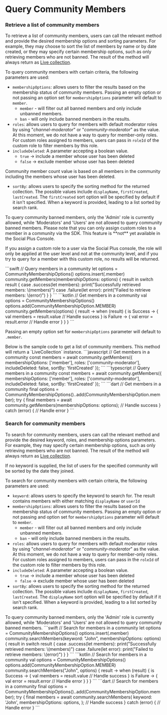 # Query Community Members

### Retrieve a list of community members

To retrieve a list of community members, users can call the relevant method and provide the desired membership options and sorting parameters. For example, they may choose to sort the list of members by name or by date created, or they may specify certain membership options, such as only retrieving members who are not banned. The result of the method will always return as [Live collection](../../core-concepts/live-objects-collections/).

To query community members with certain criteria, the following parameters are used:

* `membershipOptions`:  allows users to filter the results based on the membership status of community members.  Passing an empty option or not passing an option set for `membershipOptions` parameter will default to `member`.
  * `member` - will filter out all banned members and only include unbanned members.
  * `ban` - will only include banned members in the results.
* `roles`:  allows users to query for members with default moderator roles by using "_channel-moderator_" or "_community-moderator_" as the value. At this moment, we do not have a way to query for member-only roles. For custom roles assigned to members, users can pass in `roleId` of the custom role to filter members by this role.
* `includeDeleted`: A parameter accepting a boolean value.
  * `true` -> include a member whose user has been deleted
  * `false` -> exclude member whose user has been deleted

<Info>
Community member count value is based on all members in the community including the members whose user has been deleted.
</Info>

* `sortBy`: allows users to specify the sorting method for the returned collection. The possible values include `displayName`, `firstCreated`, `lastCreated`. The `firstCreated` sort option will be specified by default if it isn't specified. When a keyword is provided, leading to a list sorted by search rank.

<Info>
To query community banned members, only the 'Admin' role is currently allowed, while 'Moderators' and 'Users' are not allowed to query community banned members.
</Info>

<Info>
Please note that you can only assign custom roles to a member in a community via the SDK. This feature is **not** yet available in the Social Plus Console.

If you assign a custom role to a user via the Social Plus console, the role will only be applied at the user level and not at the community level, and if you try to query for a member with this custom role, no results will be returned.
</Info>

<Tabs>
<Tab title="iOS">
<CodeGroup>
```swift
// Query members in a community
let options = CommunityMembershipOptions()
options.insert(.member)
community.getMembers(membershipOptions: options) { result in
    switch result {
    case .success(let members):
        print("Successfully retrieved members: \(members)")
    case .failure(let error):
        print("Failed to retrieve members: \(error)")
    }
}
```
</CodeGroup>
</Tab>

<Tab title="Android">
<CodeGroup>
```kotlin
// Get members in a community
val options = CommunityMembershipOptions()
options.add(CommunityMembershipOption.MEMBER)
community.getMembers(options) { result ->
    when (result) {
        is Success -> {
            val members = result.value
            // Handle success
        }
        is Failure -> {
            val error = result.error
            // Handle error
        }
    }
}
```
</CodeGroup>

Passing an empty option set for `membershipOptions` parameter will default to `.member`.
</Tab>

<Tab title="JavaScript">
Below is the sample code to get a list of community members. This method will return a `LiveCollection` instance.

<CodeGroup>
```javascript
// Get members in a community
const members = await community.getMembers({
  membershipOptions: ['member'],
  roles: ['community-moderator'],
  includeDeleted: false,
  sortBy: 'firstCreated'
});
```
</CodeGroup>
</Tab>

<Tab title="TypeScript">
<CodeGroup>
```typescript
// Query members in a community
const members = await community.getMembers({
  membershipOptions: ['member'],
  roles: ['community-moderator'],
  includeDeleted: false,
  sortBy: 'firstCreated'
});
```
</CodeGroup>
</Tab>

<Tab title="Flutter">
<CodeGroup>
```dart
// Get members in a community
final options = CommunityMembershipOptions()..add(CommunityMembershipOption.member);
try {
  final members = await community.getMembers(membershipOptions: options);
  // Handle success
} catch (error) {
  // Handle error
}
```
</CodeGroup>
</Tab>
</Tabs>

### Search for community members

To search for community members, users can call the relevant method and provide the desired keyword, roles, and membership options parameters. For example, they may specify certain membership options, such as only retrieving members who are not banned. The result of the method will always return as [Live collection](../../core-concepts/live-objects-collections/).

If no keyword is supplied, the list of users for the specified community will be sorted by the date they joined.

To search for community members with certain criteria, the following parameters are used:

* `keyword`: allows users to specify the keyword to search for. The result contains members with either matching `displayName` or `userId`
* `membershipOptions`:  allows users to filter the results based on the membership status of community members.  Passing an empty option or not passing and option set for `membershipOptions` parameter will default to `member`.
  * `member` - will filter out all banned members and only include unbanned members.
  * `ban` - will only include banned members in the results.
* `roles`:  allows users to query for members with default moderator roles by using "_channel-moderator_" or "_community-moderator_" as the value. At this moment, we do not have a way to query for member-only roles. For custom roles assigned to members, users can pass in the `roleId` of the custom role to filter members by this role.
* `includeDeleted`: A parameter accepting a boolean value.
  * `true` -> include a member whose user has been deleted
  * `false` -> exclude member whose user has been deleted
* `sortBy`: allows users to specify the sorting method for the returned collection. The possible values include `displayName`, `firstCreated`, `lastCreated`. The `displayName` sort option will be specified by default if it isn't specified. When a keyword is provided, leading to a list sorted by search rank.

<Info>
To query community banned members, only the 'Admin' role is currently allowed, while 'Moderators' and 'Users' are not allowed to query community banned members.
</Info>

<Tabs>
<Tab title="iOS">
<CodeGroup>
```swift
// Search for members in a community
let options = CommunityMembershipOptions()
options.insert(.member)
community.searchMembers(keyword: "John", membershipOptions: options) { result in
    switch result {
    case .success(let members):
        print("Successfully retrieved members: \(members)")
    case .failure(let error):
        print("Failed to retrieve members: \(error)")
    }
}
```
</CodeGroup>
</Tab>

<Tab title="Android">
<CodeGroup>
```kotlin
// Search for members in a community
val options = CommunityMembershipOptions()
options.add(CommunityMembershipOption.MEMBER)
community.searchMembers("John", options) { result ->
    when (result) {
        is Success -> {
            val members = result.value
            // Handle success
        }
        is Failure -> {
            val error = result.error
            // Handle error
        }
    }
}
```
</CodeGroup>
</Tab>

<Tab title="Flutter">
<CodeGroup>
```dart
// Search for members in a community
final options = CommunityMembershipOptions()..add(CommunityMembershipOption.member);
try {
  final members = await community.searchMembers(
    keyword: 'John',
    membershipOptions: options,
  );
  // Handle success
} catch (error) {
  // Handle error
}
```
</CodeGroup>
</Tab>
</Tabs>
